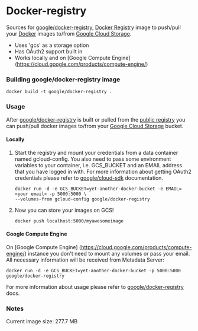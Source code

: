 Docker-registry
===============

Sources for [google/docker-registry](https://index.docker.io/u/google/docker-registry/), [Docker Registry](https://github.com/dotcloud/docker-registry) image to push/pull your [Docker](https://www.docker.io/) images to/from [Google Cloud Storage](https://cloud.google.com/products/cloud-storage/).

- Uses 'gcs' as a storage option
- Has OAuth2 support built in
- Works locally and on [Google Compute Engine] (https://cloud.google.com/products/compute-engine/)


### Building google/docker-registry image

```
docker build -t google/docker-registry .
```

### Usage

After [google/docker-registry](https://index.docker.io/u/google/docker-registry) is built or pulled from the [public registry]( https://index.docker.io/u/google/docker-registry) you can push/pull docker images to/from your [Google Cloud Storage](https://cloud.google.com/products/cloud-storage/) bucket.

#### Locally

1. Start the registry and mount your credentials from a data container named gcloud-config. You also need to pass some environment variables to your container, i.e. GCS_BUCKET and an EMAIL address that you have logged in with. For more information about getting OAuth2 credentials please refer to [google/cloud-sdk](https://index.docker.io/u/google/cloud-sdk/) documentation.


    ```
    docker run -d -e GCS_BUCKET=yet-another-docker-bucket -e EMAIL=<your email> -p 5000:5000 \
    --volumes-from gcloud-config google/docker-registry
    ```


1. Now you can store your images on GCS!


    ```
    docker push localhost:5000/myawesomeimage
    ```

#### Google Compute Engine

On [Google Compute Engine] (https://cloud.google.com/products/compute-engine/) instance you don't need to mount any volumes or pass your email. All necessary information will be received from Metadata Server:

```
docker run -d -e GCS_BUCKET=yet-another-docker-bucket -p 5000:5000 google/docker-registry 
```

For more information about usage please refer to [google/docker-registry](https://index.docker.io/u/google/docker-registry/) docs.


### Notes

Current image size: 277.7 MB

